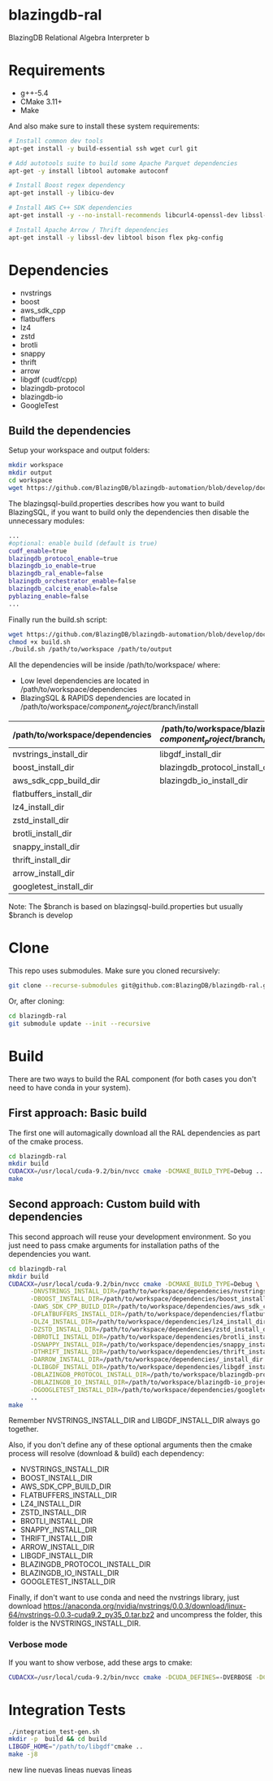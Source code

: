 # blazingdb-ral
BlazingDB Relational Algebra Interpreter
 b
# Requirements
- g++-5.4
- CMake 3.11+
- Make

And also make sure to install these system requirements:
```bash
# Install common dev tools
apt-get install -y build-essential ssh wget curl git

# Add autotools suite to build some Apache Parquet dependencies
apt-get -y install libtool automake autoconf

# Install Boost regex dependency
apt-get install -y libicu-dev

# Install AWS C++ SDK dependencies
apt-get install -y --no-install-recommends libcurl4-openssl-dev libssl-dev uuid-dev zlib1g-dev

# Install Apache Arrow / Thrift dependencies
apt-get install -y libssl-dev libtool bison flex pkg-config
```

# Dependencies
- nvstrings
- boost
- aws_sdk_cpp
- flatbuffers
- lz4
- zstd
- brotli
- snappy
- thrift
- arrow
- libgdf (cudf/cpp)
- blazingdb-protocol
- blazingdb-io
- GoogleTest

## Build the dependencies
Setup your workspace and output folders:
```bash
mkdir workspace
mkdir output
cd workspace
wget https://github.com/BlazingDB/blazingdb-automation/blob/develop/docker/blazingsql-build/blazingsql-build.properties
```

The blazingsql-build.properties describes how you want to build BlazingSQL, if you want to build only the dependencies then disable the unnecessary modules:
```bash
...
#optional: enable build (default is true)
cudf_enable=true
blazingdb_protocol_enable=true
blazingdb_io_enable=true
blazingdb_ral_enable=false
blazingdb_orchestrator_enable=false
blazingdb_calcite_enable=false
pyblazing_enable=false
...
```

Finally run the build.sh script: 
```bash
wget https://github.com/BlazingDB/blazingdb-automation/blob/develop/docker/blazingsql-build/build.sh
chmod +x build.sh
./build.sh /path/to/workspace /path/to/output
```

All the dependencies will be inside /path/to/workspace/ where:

- Low level dependencies are located in /path/to/workspace/dependencies
- BlazingSQL & RAPIDS dependencies are located in /path/to/workspace/$component_project/$branch/install

| /path/to/workspace/dependencies | /path/to/workspace/blazingdb-$component_project/$branch/install |
| ------------- | ------------- |
| nvstrings_install_dir | libgdf_install_dir |
| boost_install_dir | blazingdb_protocol_install_dir |
| aws_sdk_cpp_build_dir | blazingdb_io_install_dir |
| flatbuffers_install_dir |
| lz4_install_dir | |
| zstd_install_dir | |
| brotli_install_dir | |
| snappy_install_dir | |
| thrift_install_dir | |
| arrow_install_dir | |
| googletest_install_dir | |

Note: The $branch is based on blazingsql-build.properties but usually $branch is develop 

# Clone
This repo uses submodules. Make sure you cloned recursively:

```bash
git clone --recurse-submodules git@github.com:BlazingDB/blazingdb-ral.git
```

Or, after cloning:

```bash
cd blazingdb-ral
git submodule update --init --recursive
```

# Build
There are two ways to build the RAL component (for both cases you don't need to have conda in your system).

## First approach: Basic build
The first one will automagically download all the RAL dependencies as part of the cmake process.

```bash
cd blazingdb-ral
mkdir build
CUDACXX=/usr/local/cuda-9.2/bin/nvcc cmake -DCMAKE_BUILD_TYPE=Debug ..
make
```

## Second approach: Custom build with dependencies
This second approach will reuse your development environment.
So you just need to pass cmake arguments for installation paths of the dependencies you want.

```bash
cd blazingdb-ral
mkdir build
CUDACXX=/usr/local/cuda-9.2/bin/nvcc cmake -DCMAKE_BUILD_TYPE=Debug \
      -DNVSTRINGS_INSTALL_DIR=/path/to/workspace/dependencies/nvstrings_install_dir \
      -DBOOST_INSTALL_DIR=/path/to/workspace/dependencies/boost_install_dir \
      -DAWS_SDK_CPP_BUILD_DIR=/path/to/workspace/dependencies/aws_sdk_cpp_build_dir \
      -DFLATBUFFERS_INSTALL_DIR=/path/to/workspace/dependencies/flatbuffers_install_dir \
      -DLZ4_INSTALL_DIR=/path/to/workspace/dependencies/lz4_install_dir \
      -DZSTD_INSTALL_DIR=/path/to/workspace/dependencies/zstd_install_dir \
      -DBROTLI_INSTALL_DIR=/path/to/workspace/dependencies/brotli_install_dir \
      -DSNAPPY_INSTALL_DIR=/path/to/workspace/dependencies/snappy_install_dir \
      -DTHRIFT_INSTALL_DIR=/path/to/workspace/dependencies/thrift_install_dir \
      -DARROW_INSTALL_DIR=/path/to/workspace/dependencies/_install_dir \
      -DLIBGDF_INSTALL_DIR=/path/to/workspace/dependencies/libgdf_install_dir \
      -DBLAZINGDB_PROTOCOL_INSTALL_DIR=/path/to/workspace/blazingdb-protocol_project/$branch/install \
      -DBLAZINGDB_IO_INSTALL_DIR=/path/to/workspace/blazingdb-io_project/$branch/install \
      -DGOOGLETEST_INSTALL_DIR=/path/to/workspace/dependencies/googletest_install_dir \
      ..
make
```

Remember NVSTRINGS_INSTALL_DIR and LIBGDF_INSTALL_DIR always go together.

Also, if you don't define any of these optional arguments then the cmake process will resolve (download & build) each dependency:
- NVSTRINGS_INSTALL_DIR
- BOOST_INSTALL_DIR
- AWS_SDK_CPP_BUILD_DIR
- FLATBUFFERS_INSTALL_DIR
- LZ4_INSTALL_DIR
- ZSTD_INSTALL_DIR
- BROTLI_INSTALL_DIR
- SNAPPY_INSTALL_DIR
- THRIFT_INSTALL_DIR
- ARROW_INSTALL_DIR
- LIBGDF_INSTALL_DIR
- BLAZINGDB_PROTOCOL_INSTALL_DIR
- BLAZINGDB_IO_INSTALL_DIR
- GOOGLETEST_INSTALL_DIR

Finally, if don't want to use conda and need the nvstrings library, just download https://anaconda.org/nvidia/nvstrings/0.0.3/download/linux-64/nvstrings-0.0.3-cuda9.2_py35_0.tar.bz2 and uncompress the folder, this folder is the NVSTRINGS_INSTALL_DIR.

### Verbose mode

If you want to show verbose, add these args to cmake:

```bash
CUDACXX=/usr/local/cuda-9.2/bin/nvcc cmake -DCUDA_DEFINES=-DVERBOSE -DCXX_DEFINES=-DVERBOSE ...etc...
```
# Integration Tests

```bash
./integration_test-gen.sh
mkdir -p  build && cd build
LIBGDF_HOME="/path/to/libgdf"cmake ..
make -j8
```

new line
nuevas lineas
nuevas lineas
